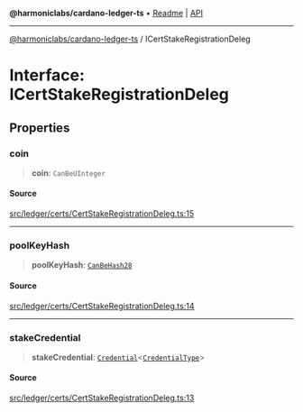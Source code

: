 **@harmoniclabs/cardano-ledger-ts** • [Readme](../Introduction.md) \| [API](../globals.md)

***

[@harmoniclabs/cardano-ledger-ts](../Introduction.md) / ICertStakeRegistrationDeleg

# Interface: ICertStakeRegistrationDeleg

## Properties

### coin

> **coin**: `CanBeUInteger`

#### Source

[src/ledger/certs/CertStakeRegistrationDeleg.ts:15](https://github.com/HarmonicLabs/cardano-ledger-ts/blob/d1659b0/src/ledger/certs/CertStakeRegistrationDeleg.ts#L15)

***

### poolKeyHash

> **poolKeyHash**: [`CanBeHash28`](../type-aliases/CanBeHash28.md)

#### Source

[src/ledger/certs/CertStakeRegistrationDeleg.ts:14](https://github.com/HarmonicLabs/cardano-ledger-ts/blob/d1659b0/src/ledger/certs/CertStakeRegistrationDeleg.ts#L14)

***

### stakeCredential

> **stakeCredential**: [`Credential`](../classes/Credential.md)\<[`CredentialType`](../enumerations/CredentialType.md)\>

#### Source

[src/ledger/certs/CertStakeRegistrationDeleg.ts:13](https://github.com/HarmonicLabs/cardano-ledger-ts/blob/d1659b0/src/ledger/certs/CertStakeRegistrationDeleg.ts#L13)
